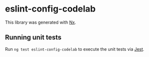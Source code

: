 # eslint-config-codelab

This library was generated with [Nx](https://nx.dev).

## Running unit tests

Run `ng test eslint-config-codelab` to execute the unit tests via [Jest](https://jestjs.io).
